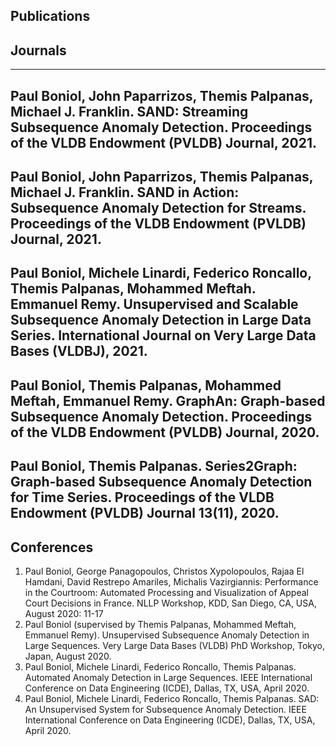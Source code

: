 ## Publications

## Journals

---
Paul Boniol, John Paparrizos, Themis Palpanas, Michael J. Franklin. SAND: Streaming Subsequence Anomaly Detection. Proceedings of the VLDB Endowment (PVLDB) Journal, 2021.
---
Paul Boniol, John Paparrizos, Themis Palpanas, Michael J. Franklin. SAND in Action: Subsequence Anomaly Detection for Streams. Proceedings of the VLDB Endowment (PVLDB) Journal, 2021.
--- 
Paul Boniol, Michele Linardi, Federico Roncallo, Themis Palpanas, Mohammed Meftah. Emmanuel Remy. Unsupervised and Scalable Subsequence Anomaly Detection in Large Data Series. International Journal on Very Large Data Bases (VLDBJ), 2021.
---
Paul Boniol, Themis Palpanas, Mohammed Meftah, Emmanuel Remy. GraphAn: Graph-based Subsequence Anomaly Detection. Proceedings of the VLDB Endowment (PVLDB) Journal, 2020.
---
Paul Boniol, Themis Palpanas. Series2Graph: Graph-based Subsequence Anomaly Detection for Time Series. Proceedings of the VLDB Endowment (PVLDB) Journal 13(11), 2020.
---

## Conferences

1. Paul Boniol, George Panagopoulos, Christos Xypolopoulos, Rajaa El Hamdani, David Restrepo Amariles, Michalis Vazirgiannis: Performance in the Courtroom: Automated Processing and Visualization of Appeal Court Decisions in France. NLLP Workshop, KDD, San Diego, CA, USA, August 2020: 11-17
2. Paul Boniol (supervised by Themis Palpanas, Mohammed Meftah, Emmanuel Remy). Unsupervised Subsequence Anomaly Detection in Large Sequences. Very Large Data Bases (VLDB) PhD Workshop, Tokyo, Japan, August 2020.
3. Paul Boniol, Michele Linardi, Federico Roncallo, Themis Palpanas. Automated Anomaly Detection in Large Sequences. IEEE International Conference on Data Engineering (ICDE), Dallas, TX, USA, April 2020.
4. Paul Boniol, Michele Linardi, Federico Roncallo, Themis Palpanas. SAD: An Unsupervised System for Subsequence Anomaly Detection. IEEE International Conference on Data Engineering (ICDE), Dallas, TX, USA, April 2020.
